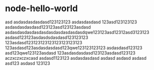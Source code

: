 # node-hello-world
asd
asdasdasdasdasd123123123
asdasdasdasd
123asd123123123
asdasdasdasdasd123123asd123123asdasd
asdasdasdasdasdasdasdasdasdasdasdqwe123123asd12312asd3123123
asdasd123123asdasdsdasdasd123123123
123asdasd123123123123123123123123
123asdasd123asdasdasdasd123qwe123123123123
asdasdasd123123
asd123qwe123123asdasd
123asdasdasdasd123123asdasd123123
aczxczxczxcasd
asdasd1123123
asdasdasdasd
asdasd
asdasd
asdasd
asd123
asdasd
123123
